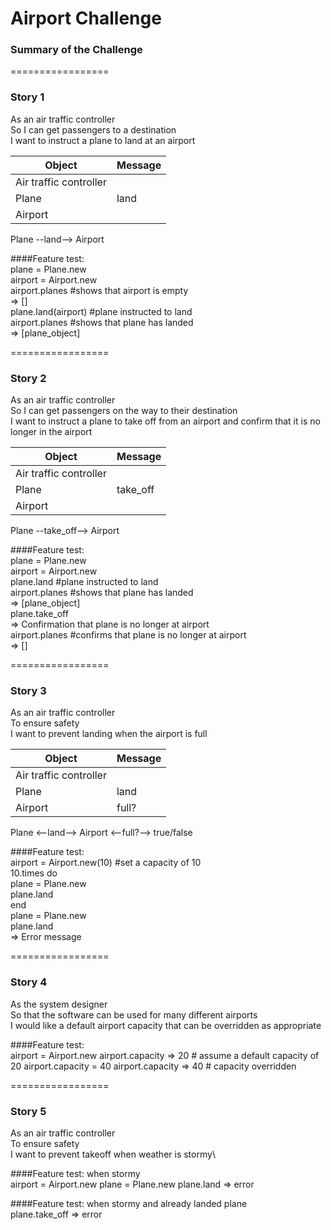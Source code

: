 Airport Challenge
=================
### Summary of the Challenge
=================
### Story 1
As an air traffic controller\
So I can get passengers to a destination\
I want to instruct a plane to land at an airport

| Object | Message |
| --- | ----------- |
| Air traffic controller  |  |
| Plane                   | land |
| Airport                 |      |

Plane --land--> Airport

####Feature test:\
plane = Plane.new\
airport = Airport.new\
airport.planes #shows that airport is empty\
=> []\
plane.land(airport) #plane instructed to land\
airport.planes #shows that plane has landed\
=> [plane_object]

=================
### Story 2
As an air traffic controller\
So I can get passengers on the way to their destination\
I want to instruct a plane to take off from an airport and confirm that it is no longer in the airport

| Object | Message |
| --- | ----------- |
| Air traffic controller  |  |
| Plane                   | take_off |
| Airport                 |      |

Plane --take_off--> Airport

####Feature test:\
plane = Plane.new\
airport = Airport.new\
plane.land #plane instructed to land\
airport.planes #shows that plane has landed\
=> [plane_object]\
plane.take_off\
=> Confirmation that plane is no longer at airport\
airport.planes #confirms that plane is no longer at airport\
=> []

=================
### Story 3
As an air traffic controller\
To ensure safety\
I want to prevent landing when the airport is full

| Object | Message |
| --- | ----------- |
| Air traffic controller  | |
| Plane                   | land |
| Airport                 |   full?   |

Plane <--land--> Airport <--full?--> true/false

####Feature test:\
airport = Airport.new(10) #set a capacity of 10\
10.times do\
  plane = Plane.new\
  plane.land\
end \
plane = Plane.new\
plane.land\
=> Error message

=================
### Story 4
As the system designer\
So that the software can be used for many different airports\
I would like a default airport capacity that can be overridden as appropriate

####Feature test:\
airport = Airport.new
airport.capacity
=> 20 # assume a default capacity of 20
airport.capacity = 40
airport.capacity
=> 40 # capacity overridden

=================
### Story 5
As an air traffic controller \
To ensure safety\
I want to prevent takeoff when weather is stormy\

####Feature test: when stormy\
airport = Airport.new
plane = Plane.new
plane.land
=> error

####Feature test: when stormy and already landed plane\
plane.take_off
=> error
